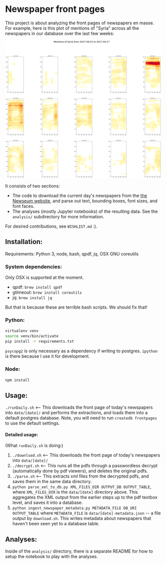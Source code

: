 # Newspaper front pages

This project is about analyzing the front pages of newspapers en masse. For example, here is this plot of mentions of "Syria" across all the newspapers in our database over the last few weeks: 

![Mentions of "Syria" by day across many newspapers](analysis/static/syria_mentions.png)

It consists of two sections:

* The code to download the current day's newspapers from the [the Newseum website](newseum.org/todaysfrontpages/), and parse out text, bounding boxes, font sizes, and font faces.
* The analyses (mostly Jupyter notebooks) of the resulting data. See the `analysis/` subdirectory for more information.

For desired contributions, see `WISHLIST.md` :).

## Installation:
Requirements: Python 3, node, bash, qpdf, jq, OSX GNU coreutils

### System dependencies:
Only OSX is supported at the moment.

* qpdf: `brew install qpdf`
* gtimeout: `brew install coreutils`
* jq: `brew install jq`

But that is because these are terrible bash scripts. We should fix that!

### Python:
```bash
virtualenv venv
source venv/bin/activate
pip install -r requirements.txt
```

`psycopg2` is only necessary as a dependency if writing to postgres.
`ipython` is there because I use it for development.

### Node:
`npm install`

## Usage:
`./runDaily.sh` <-- This downloads the front page of today's newspapers into `date/[date]/` and performs the extractions, and loads them into a default postgres database. Note, you will need to run `createdb frontpages` to use the default settings.

#### Detailed usage:
(What `runDaily.sh` is doing:)
1. `./download.sh` <-- This downloads the front page of today's newspapers into `data/[date]/`
2. `./decrypt.sh` <-- This runs all the pdfs through a passwordless decrypt (automatically done by pdf viewers), and deletes the original pdfs.
3. `./parse.sh` <-- This extracts xml files from the decrypted pdfs, and saves them in the same data directory.
4. `python parse_xml_to_db.py XML_FILES_DIR OUTPUT_DB OUTPUT_TABLE`, where `XML_FILES_DIR` is the `data/[date]` directory above. This aggregates the XML output from the earlier steps up to the pdf textbox level, and saves it into a database. 
5. `python ingest_newspaper_metadata.py METADATA_FILE DB_URI OUTPUT_TABLE` where `METADATA_FILE` is `data/[date]-metadata.json` -- a file output by `download.sh`. This writes metadata about newspapers that haven't been seen yet to a database table.

## Analyses:
Inside of the `analysis/` directory, there is a separate README for how to setup the notebook to play with the analyses.
